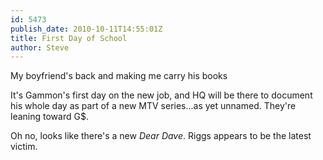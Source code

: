 ```yaml
---
id: 5473
publish_date: 2010-10-11T14:55:01Z
title: First Day of School
author: Steve
---
```

      
My boyfriend's back and making me carry his books

It's Gammon's first day on the new job, and HQ will be there to document his whole day as part of a new MTV series...as yet unnamed. They're leaning toward G$.

Oh no, looks like there's a new _Dear Dave_. Riggs appears to be the latest victim.